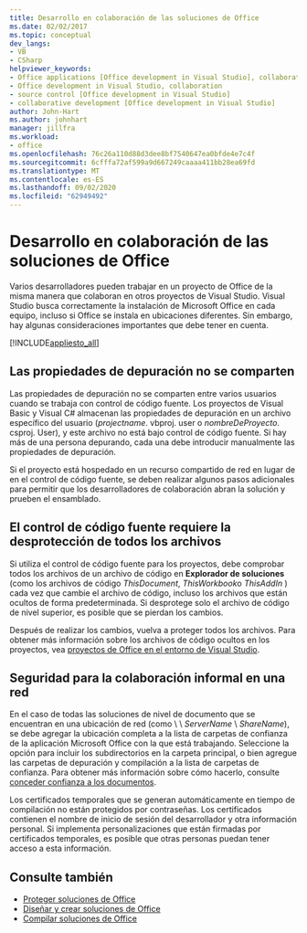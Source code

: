 ```yaml
---
title: Desarrollo en colaboración de las soluciones de Office
ms.date: 02/02/2017
ms.topic: conceptual
dev_langs:
- VB
- CSharp
helpviewer_keywords:
- Office applications [Office development in Visual Studio], collaborative development
- Office development in Visual Studio, collaboration
- source control [Office development in Visual Studio]
- collaborative development [Office development in Visual Studio]
author: John-Hart
ms.author: johnhart
manager: jillfra
ms.workload:
- office
ms.openlocfilehash: 76c26a110d88d3dee8bf7540647ea0bfde4e7c4f
ms.sourcegitcommit: 6cfffa72af599a9d667249caaaa411bb28ea69fd
ms.translationtype: MT
ms.contentlocale: es-ES
ms.lasthandoff: 09/02/2020
ms.locfileid: "62949492"
---
```

# <a name="collaborative-development-of-office-solutions"></a>Desarrollo en colaboración de las soluciones de Office
  Varios desarrolladores pueden trabajar en un proyecto de Office de la misma manera que colaboran en otros proyectos de Visual Studio. Visual Studio busca correctamente la instalación de Microsoft Office en cada equipo, incluso si Office se instala en ubicaciones diferentes. Sin embargo, hay algunas consideraciones importantes que debe tener en cuenta.

 [!INCLUDE[appliesto_all](../vsto/includes/appliesto-all-md.md)]

## <a name="debug-properties-are-not-shared"></a>Las propiedades de depuración no se comparten
 Las propiedades de depuración no se comparten entre varios usuarios cuando se trabaja con control de código fuente. Los proyectos de Visual Basic y Visual C# almacenan las propiedades de depuración en un archivo específico del usuario (*projectname*. vbproj. user o *nombreDeProyecto*. csproj. User), y este archivo no está bajo control de código fuente. Si hay más de una persona depurando, cada una debe introducir manualmente las propiedades de depuración.

 Si el proyecto está hospedado en un recurso compartido de red en lugar de en el control de código fuente, se deben realizar algunos pasos adicionales para permitir que los desarrolladores de colaboración abran la solución y prueben el ensamblado.

## <a name="source-control-requires-checking-out-all-files"></a>El control de código fuente requiere la desprotección de todos los archivos
 Si utiliza el control de código fuente para los proyectos, debe comprobar todos los archivos de un archivo de código en **Explorador de soluciones** (como los archivos de código *ThisDocument*, *ThisWorkbook*o *ThisAddIn* ) cada vez que cambie el archivo de código, incluso los archivos que están ocultos de forma predeterminada. Si desprotege solo el archivo de código de nivel superior, es posible que se pierdan los cambios.

 Después de realizar los cambios, vuelva a proteger todos los archivos. Para obtener más información sobre los archivos de código ocultos en los proyectos, vea [proyectos de Office en el entorno de Visual Studio](../vsto/office-projects-in-the-visual-studio-environment.md).

## <a name="security-for-informal-collaboration-on-a-network"></a>Seguridad para la colaboración informal en una red
 En el caso de todas las soluciones de nivel de documento que se encuentran en una ubicación de red (como \\ \\ *ServerName* \\ *ShareName*), se debe agregar la ubicación completa a la lista de carpetas de confianza de la aplicación Microsoft Office con la que está trabajando. Seleccione la opción para incluir los subdirectorios en la carpeta principal, o bien agregue las carpetas de depuración y compilación a la lista de carpetas de confianza. Para obtener más información sobre cómo hacerlo, consulte [conceder confianza a los documentos](../vsto/granting-trust-to-documents.md).

 Los certificados temporales que se generan automáticamente en tiempo de compilación no están protegidos por contraseñas. Los certificados contienen el nombre de inicio de sesión del desarrollador y otra información personal. Si implementa personalizaciones que están firmadas por certificados temporales, es posible que otras personas puedan tener acceso a esta información.

## <a name="see-also"></a>Consulte también
- [Proteger soluciones de Office](../vsto/securing-office-solutions.md)
- [Diseñar y crear soluciones de Office](../vsto/designing-and-creating-office-solutions.md)
- [Compilar soluciones de Office](../vsto/building-office-solutions.md)
